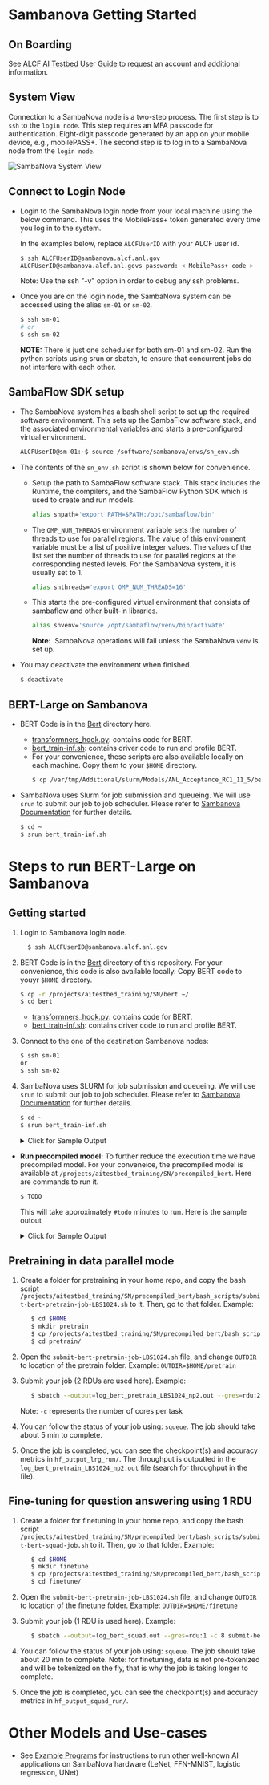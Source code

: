 # Sambanova Getting Started

## On Boarding

See [ALCF AI Testbed User Guide](https://www.alcf.anl.gov/support-center/get-started) to request an account and additional information.

## System View

Connection to a SambaNova node is a two-step process. The first step is to `ssh` to the `login node`. This step requires an MFA passcode for authentication. Eight-digit passcode generated by an app on your mobile device, e.g., mobilePASS+.
The second step is to log in to a SambaNova node from the `login node`.

![SambaNova System View](sambanova_login_new.jpg "SambaNova System View")

## Connect to Login Node

* Login to the SambaNova login node from your local machine using the below command. This uses the MobilePass+ token generated every time you log in to the system. 

    In the examples below, replace `ALCFUserID` with your ALCF user id.

    ```bash
    $ ssh ALCFUserID@sambanova.alcf.anl.gov
    ALCFUserID@sambanova.alcf.anl.govs password: < MobilePass+ code >
    ```

    Note: Use the ssh "-v" option in order to debug any ssh problems.


* Once you are on the login node, the SambaNova system can be accessed using the alias `sm-01` or `sm-02`.

    ```bash
    $ ssh sm-01
    # or
    $ ssh sm-02
    ```

    **NOTE:** There is just one scheduler for both sm-01 and sm-02. Run the python scripts using srun or sbatch, to ensure that concurrent jobs do not interfere with each other.

## SambaFlow SDK setup

* The SambaNova system has a bash shell script to set up the required software environment. This sets up the SambaFlow software stack, and the associated environmental variables and starts a pre-configured virtual environment.

    ```bash
    ALCFUserID@sm-01:~$ source /software/sambanova/envs/sn_env.sh
    ```

* The contents of the `sn_env.sh` script is shown below for convenience.

  * Setup the path to SambaFlow software stack. This stack includes the Runtime, the compilers, and the SambaFlow Python SDK which is used to create and run models.
      ```bash
      alias snpath='export PATH=$PATH:/opt/sambaflow/bin' 
      ```

  * The `OMP_NUM_THREADS` environment variable sets the number of threads to use for parallel regions. The value of this environment variable must be a list of positive integer values. The values of the list set the number of threads to use for parallel regions at the corresponding nested levels. For the SambaNova system, it is usually set to 1.
      ```bash
      alias snthreads='export OMP_NUM_THREADS=16'
      ```

  * This starts the pre-configured virtual environment that consists of sambaflow and other built-in libraries.
      ```bash
      alias snvenv='source /opt/sambaflow/venv/bin/activate' 
      ```

    **Note:**  SambaNova operations will fail unless the SambaNova `venv` is set up.

* You may deactivate the environment when finished.
    ```bash
    $ deactivate
    ```

## BERT-Large on Sambanova

* BERT Code is in the [Bert](./bert/) directory here.  
  * [transformners_hook.py](./bert/transformers_hook.py): contains code for BERT.
  * [bert_train-inf.sh](./bert//bert_train-inf.sh): contains driver code to run and profile BERT. 
  * For your convenience, these scripts are also available locally on each machine. 
    Copy them to your `$HOME` directory. 
    ```bash
    $ cp /var/tmp/Additional/slurm/Models/ANL_Acceptance_RC1_11_5/bert_train-inf.sh ~/
    ```

* SambaNova uses Slurm for job submission and queueing. We will use `srun` to submit our job to job scheduler. Please refer to [Sambanova Documentation](https://www.alcf.anl.gov/support/ai-testbed-userdocs/sambanova/Job-Queuing-and-Submission/index.html) for further details. 
    ```bash
    $ cd ~
    $ srun bert_train-inf.sh
    ```


# Steps to run BERT-Large on Sambanova

## Getting started

1. Login to Sambanova login node. 
    ```bash
      $ ssh ALCFUserID@sambanova.alcf.anl.gov
    ```

2. BERT Code is in the [Bert](./bert/) directory of this repository. For your convenience, this code is also available locally. 
   Copy BERT code to youyr `$HOME` directory. 
    ```bash
    $ cp -r /projects/aitestbed_training/SN/bert ~/  
    $ cd bert  
    ```
    * [transformners_hook.py](./bert/transformers_hook.py): contains code for BERT.
    * [bert_train-inf.sh](./bert//bert_train-inf.sh): contains driver code to run and profile BERT. 

3. Connect to the one of the destination Sambanova nodes:  
    ```bash
    $ ssh sm-01 
    or 
    $ ssh sm-02
    ```

4. SambaNova uses SLURM for job submission and queueing. We will use `srun` to submit our job to job scheduler. Please refer to [Sambanova Documentation](https://www.alcf.anl.gov/support/ai-testbed-userdocs/sambanova/Job-Queuing-and-Submission/index.html) for further details. 
  
    ```bash
    $ cd ~
    $ srun bert_train-inf.sh
    ```

    <details>
    <summary>Click for Sample Output</summary>

    ```bash
    $ ToDo
    $ ToDo
    $ ToDo
    $ ToDo
    $ ToDo
    ```

    </details>


* **Run precompiled model:**
To further reduce the execution time we have precompiled model. For your conveneice, the precompiled model is available at `/projects/aitestbed_training/SN/precompiled_bert`. Here are commands to run it. 

    ```bash
    $ TODO
    ```
    This will take approximately `#todo` minutes to run. Here is the sample outout 

    <details>
    <summary>Click for Sample Output</summary>

    ```bash
    $ ToDo
    $ ToDo
    $ ToDo
    $ ToDo
    $ ToDo
    ```

    </details>

## Pretraining in data parallel mode

1. Create a folder for pretraining in your home repo, and copy the bash script `/projects/aitestbed_training/SN/precompiled_bert/bash_scripts/submit-bert-pretrain-job-LBS1024.sh` to it. Then, go to that folder. Example:

   ```bash
      $ cd $HOME
      $ mkdir pretrain
      $ cp /projects/aitestbed_training/SN/precompiled_bert/bash_scripts/submit-bert-pretrain-job-LBS1024.sh pretrain/
      $ cd pretrain/
      ```

2. Open the `submit-bert-pretrain-job-LBS1024.sh` file, and change `OUTDIR` to location of the pretrain folder. Example: `OUTDIR=$HOME/pretrain`

3. Submit your job (2 RDUs are used here). Example: 

   ```bash
      $ sbatch --output=log_bert_pretrain_LBS1024_np2.out --gres=rdu:2 -c 8 submit-bert-pretrain-job-LBS1024.sh
      ```
   Note: `-c` represents the number of cores per task  
      
4. You can follow the status of your job using: `squeue`. The job should take about 5 min to complete.

5. Once the job is completed, you can see the checkpoint(s) and accuracy metrics in `hf_output_lrg_run/`. The throughput is outputted in the `log_bert_pretrain_LBS1024_np2.out` file (search for throughput in the file).

## Fine-tuning for question answering using 1 RDU

1. Create a folder for finetuning in your home repo, and copy the bash script `/projects/aitestbed_training/SN/precompiled_bert/bash_scripts/submit-bert-squad-job.sh` to it. Then, go to that folder. Example:

   ```bash
      $ cd $HOME
      $ mkdir finetune
      $ cp /projects/aitestbed_training/SN/precompiled_bert/bash_scripts/submit-bert-squad-job.sh finetune/
      $ cd finetune/
      ```

2. Open the `submit-bert-pretrain-job-LBS1024.sh` file, and change `OUTDIR` to location of the finetune folder. Example: `OUTDIR=$HOME/finetune`

3. Submit your job (1 RDU is used here). Example: 

   ```bash
      $ sbatch --output=log_bert_squad.out --gres=rdu:1 -c 8 submit-bert-squad-job.sh
      ```
      
4. You can follow the status of your job using: `squeue`. The job should take about 20 min to complete. Note: for finetuning, data is not pre-tokenized and will be tokenized on the fly, that is why the job is taking longer to complete.

5. Once the job is completed, you can see the checkpoint(s) and accuracy metrics in `hf_output_squad_run/`.

# Other Models and Use-cases

* See [Example Programs](https://www.alcf.anl.gov/support/ai-testbed-userdocs/sambanova/Example-Programs/index.html) for instructions to run other well-known AI applications on SambaNova hardware (LeNet, FFN-MNIST, logistic regression, UNet)
